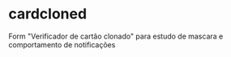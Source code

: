 # cardcloned
Form "Verificador de cartão clonado" para estudo de mascara e comportamento de notificações
